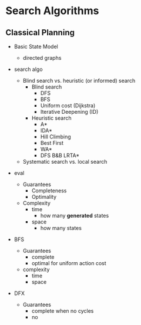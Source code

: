 # Search Algorithms

## Classical Planning
+ Basic State Model
    * directed graphs
+ search algo
    * Blind search vs. heuristic (or informed) search
        - Blind search
            + DFS
            + BFS
            + Uniform cost (Dijkstra)
            + Iterative Deepening (ID)
        - Heuristic search
            + A*
            + IDA*
            + Hill Climbing
            + Best First
            + WA*
            + DFS B&B
            LRTA*
    * Systematic search vs. local search


+ eval
    * Guarantees
        - Completeness
        - Optimality
    * Complexity
        - time
            + how many __generated__ states
        - space
            + how many states

+ BFS
    * Guarantees
        - complete
        - optimal for uniform action cost
    * complexity
        - time
        - space

+ DFX
    * Guarantees
        - complete when no cycles
        - no

